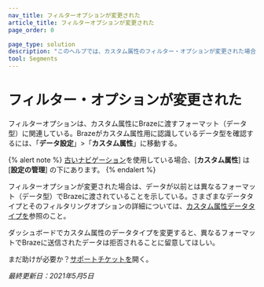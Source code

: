 ```yaml
---
nav_title: フィルターオプションが変更された
article_title: フィルターオプションが変更された
page_order: 0

page_type: solution
description: "このヘルプでは、カスタム属性のフィルター・オプションが変更された場合の意味について説明する。"
tool: Segments
---
```


# フィルター・オプションが変更された

フィルターオプションは、カスタム属性にBrazeに渡すフォーマット（データ型）に関連している。Brazeがカスタム属性用に認識しているデータ型を確認するには、「**データ設定**」>「**カスタム属性**」に移動する。

{% alert note %}
[古いナビゲーション]({{site.baseurl}}/navigation)を使用している場合、\[**カスタム属性**] は \[**設定の管理**] の下にあります。
{% endalert %}

フィルターオプションが変更された場合は、データが以前とは異なるフォーマット（データ型）でBrazeに渡されていることを示している。さまざまなデータタイプとそのフィルタリングオプションの詳細については、[カスタム属性データタイプを][36]参照のこと。

ダッシュボードでカスタム属性のデータタイプを変更すると、異なるフォーマットでBrazeに送信されたデータは拒否されることに留意してほしい。

まだ助けが必要か？[サポートチケットを]({{site.baseurl}}/braze_support/)開く。

_最終更新日：2021年5月5日_

[36]: {{site.baseurl}}/user_guide/data_and_analytics/custom_data/custom_attributes/#custom-attribute-data-types
